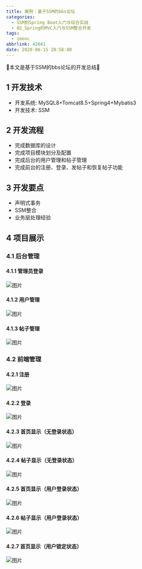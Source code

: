 ```yaml
---
title: 案例：基于SSM的bbs论坛
categories:
  - SSM到Spring Boot入门与综合实战
  - 02_Spring的MVC入门与SSM整合开发
tags:
  - imooc
abbrlink: 42641
date: 2020-06-15 20:58:00
---
```


:star2:本文是基于SSM的bbs论坛的开发总结:star2:

<!-- more -->

## 1 开发技术

- 开发系统: MySQL8+Tomcat8.5+Spring4+Mybatis3
- 开发技术: SSM

## 2 开发流程

- 完成数据库的设计
- 完成项目模块划分及配置
- 完成后台的用户管理和帖子管理
- 完成前台的注册、登录、发帖子和恢复帖子功能

## 3 开发要点

- 声明式事务
- SSM整合
- 业务层处理经验

## 4 项目展示

### 4.1 后台管理

#### 4.1.1 管理员登录

![图片](/images/042_05_01.png)

#### 4.1.2 用户管理

![图片](/images/042_05_02.png)

#### 4.1.3 帖子管理

![图片](/images/042_05_03.png)

### 4.2 前端管理

#### 4.2.1 注册

![图片](/images/042_05_04.png)

#### 4.2.2 登录

![图片](/images/042_05_05.png)

#### 4.2.3 首页显示（无登录状态）

![图片](/images/042_05_06.png)

#### 4.2.4 帖子显示（无登录状态）

![图片](/images/042_05_07.png)

#### 4.2.5 首页显示（用户登录状态）

![图片](/images/042_05_08.png)

#### 4.2.6 帖子显示（用户登录状态）

![图片](/images/042_05_09.png)

#### 4.2.7 首页显示（用户锁定状态）

![图片](/images/042_05_10.png)
